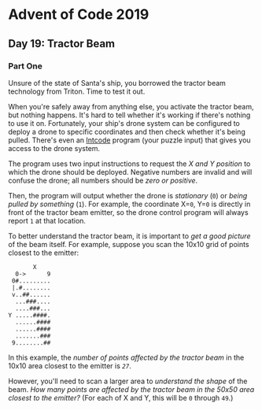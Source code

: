 # Advent of Code 2019

## Day 19: Tractor Beam

### Part One

Unsure of the state of Santa's ship, you borrowed the tractor beam technology
from Triton.  Time to test it out.

When you're safely away from anything else, you activate the tractor beam, but
nothing happens.  It's hard to tell whether it's working if there's nothing to
use it on.  Fortunately, your ship's drone system can be configured to deploy a
drone to specific coordinates and then check whether it's being pulled.
There's even an [Intcode][1] program (your puzzle input) that gives you access
to the drone system.

[1]: https://adventofcode.com/2019/day/9

The program uses two input instructions to request the *X and Y position* to
which the drone should be deployed.  Negative numbers are invalid and will
confuse the drone; all numbers should be *zero or positive*.

Then, the program will output whether the drone is *stationary* (`0`) or *being
pulled by something* (`1`).  For example, the coordinate X=`0`, Y=`0` is
directly in front of the tractor beam emitter, so the drone control program
will always report `1` at that location.

To better understand the tractor beam, it is important to *get a good picture*
of the beam itself.  For example, suppose you scan the 10x10 grid of points
closest to the emitter:

```
       X
  0->      9
 0#.........
 |.#........
 v..##......
  ...###....
  ....###...
Y .....####.
  ......####
  ......####
  .......###
 9........##
```

In this example, the *number of points affected by the tractor beam* in the
10x10 area closest to the emitter is *`27`*.

However, you'll need to scan a larger area to *understand the shape* of the beam.
*How many points are affected by the tractor beam in the 50x50 area closest to
the emitter?*  (For each of X and Y, this will be `0` through `49`.)
